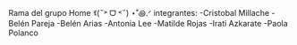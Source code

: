 Rama del grupo Home ꉂ(˵˃ ᗜ ˂˵) ⋆˚꩜.ᐟ
integrantes:
-Cristobal Millache 
-Belén Pareja 
-Belén Arias
-Antonia Lee
-Matilde Rojas
-Irati Azkarate
-Paola Polanco
